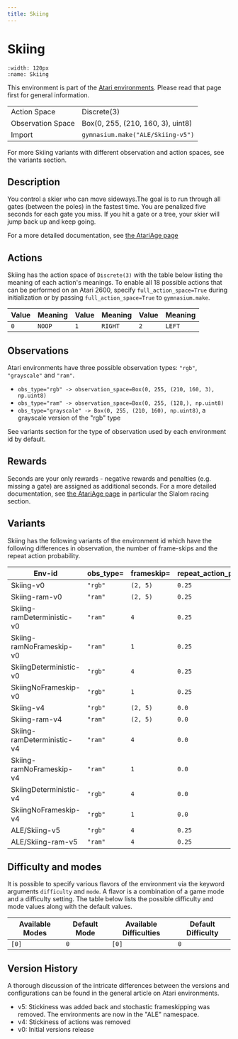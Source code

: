 ```yaml
---
title: Skiing
---
```


# Skiing

```{figure} ../../_static/videos/atari/skiing.gif
:width: 120px
:name: Skiing
```

This environment is part of the <a href='..'>Atari environments</a>. Please read that page first for general information.

|   |   |
|---|---|
| Action Space | Discrete(3) |
| Observation Space | Box(0, 255, (210, 160, 3), uint8) |
| Import | `gymnasium.make("ALE/Skiing-v5")` |

For more Skiing variants with different observation and action spaces, see the variants section.

## Description

You control a skier who can move sideways.The goal is to run through all gates (between the poles) in the fastest time. You are penalized five seconds for each gate you miss. If you hit a gate or a tree, your skier will jump back up and keep going.

For a more detailed documentation, see [the AtariAge page](https://atariage.com/manual_html_page.php?SoftwareLabelID=434)

## Actions

Skiing has the action space of `Discrete(3)` with the table below listing the meaning of each action's meanings.
To enable all 18 possible actions that can be performed on an Atari 2600, specify `full_action_space=True` during
initialization or by passing `full_action_space=True` to `gymnasium.make`.

| Value   | Meaning   | Value   | Meaning   | Value   | Meaning   |
|---------|-----------|---------|-----------|---------|-----------|
| `0`     | `NOOP`    | `1`     | `RIGHT`   | `2`     | `LEFT`    |

## Observations

Atari environments have three possible observation types: `"rgb"`, `"grayscale"` and `"ram"`.

- `obs_type="rgb" -> observation_space=Box(0, 255, (210, 160, 3), np.uint8)`
- `obs_type="ram" -> observation_space=Box(0, 255, (128,), np.uint8)`
- `obs_type="grayscale" -> Box(0, 255, (210, 160), np.uint8)`, a grayscale version of the "rgb" type

See variants section for the type of observation used by each environment id by default.

## Rewards
Seconds are your only rewards - negative rewards and penalties (e.g. missing a gate) are assigned as additional seconds. For a more detailed documentation, see [the AtariAge page](https://atariage.com/manual_html_page.php?SoftwareLabelID=434) in particular the Slalom racing section.

## Variants

Skiing has the following variants of the environment id which have the following differences in observation,
the number of frame-skips and the repeat action probability.

| Env-id                     | obs_type=   | frameskip=   | repeat_action_probability=   |
|----------------------------|-------------|--------------|------------------------------|
| Skiing-v0                  | `"rgb"`     | `(2, 5)`     | `0.25`                       |
| Skiing-ram-v0              | `"ram"`     | `(2, 5)`     | `0.25`                       |
| Skiing-ramDeterministic-v0 | `"ram"`     | `4`          | `0.25`                       |
| Skiing-ramNoFrameskip-v0   | `"ram"`     | `1`          | `0.25`                       |
| SkiingDeterministic-v0     | `"rgb"`     | `4`          | `0.25`                       |
| SkiingNoFrameskip-v0       | `"rgb"`     | `1`          | `0.25`                       |
| Skiing-v4                  | `"rgb"`     | `(2, 5)`     | `0.0`                        |
| Skiing-ram-v4              | `"ram"`     | `(2, 5)`     | `0.0`                        |
| Skiing-ramDeterministic-v4 | `"ram"`     | `4`          | `0.0`                        |
| Skiing-ramNoFrameskip-v4   | `"ram"`     | `1`          | `0.0`                        |
| SkiingDeterministic-v4     | `"rgb"`     | `4`          | `0.0`                        |
| SkiingNoFrameskip-v4       | `"rgb"`     | `1`          | `0.0`                        |
| ALE/Skiing-v5              | `"rgb"`     | `4`          | `0.25`                       |
| ALE/Skiing-ram-v5          | `"ram"`     | `4`          | `0.25`                       |

## Difficulty and modes

It is possible to specify various flavors of the environment via the keyword arguments `difficulty` and `mode`.
A flavor is a combination of a game mode and a difficulty setting. The table below lists the possible difficulty and mode values
along with the default values.

| Available Modes   | Default Mode   | Available Difficulties   | Default Difficulty   |
|-------------------|----------------|--------------------------|----------------------|
| `[0]`             | `0`            | `[0]`                    | `0`                  |

## Version History

A thorough discussion of the intricate differences between the versions and configurations can be found in the general article on Atari environments.

* v5: Stickiness was added back and stochastic frameskipping was removed. The environments are now in the "ALE" namespace.
* v4: Stickiness of actions was removed
* v0: Initial versions release
